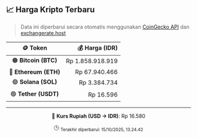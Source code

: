

<!-- HARGA_KRIPTO -->
## 📈 Harga Kripto Terbaru

> Data ini diperbarui secara otomatis menggunakan [CoinGecko API](https://www.coingecko.com/) dan [exchangerate.host](https://exchangerate.host/)

<div align="center">

| 🪙 Token | 💰 Harga (IDR) |
|:------:|---------------:|
| 🟠 **Bitcoin (BTC)**   | Rp 1.858.918.919 |
| 🔵 **Ethereum (ETH)**  | Rp 67.940.466 |
| 🟣 **Solana (SOL)**    | Rp 3.384.734 |
| 🟢 **Tether (USDT)**   | Rp 16.596 |

---

💱 **Kurs Rupiah (USD → IDR)**: Rp 16.580

🕒 <sub>Terakhir diperbarui: 15/10/2025, 13.24.42</sub>

</div>
<!-- /HARGA_KRIPTO -->